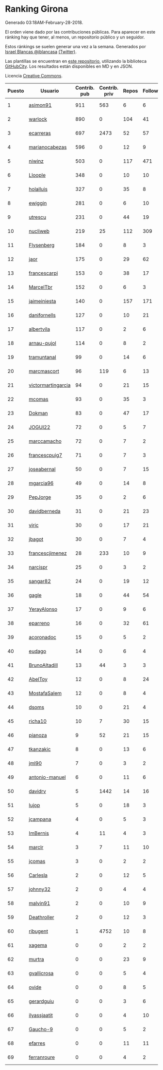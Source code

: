 # Ranking Girona

Generado 03:18AM-February-28-2018.

El orden viene dado por las contribuciones públicas. Para aparecer en este ránking hay que tener, al menos, un repositorio público y un seguidor.

Estos ránkings se suelen generar una vez a la semana. Generados por [Israel Blancas @iblancasa](https://github.com/iblancasa/) [(Twitter)](https://twitter.com/iblancasa).

Las plantillas se encuentran en [este repositorio](https://github.com/iblancasa/GH-Spanish-Ranking), utilizando la biblioteca [GitHubCity](https://github.com/iblancasa/GitHubCity). Los resultados están disponibles en MD y en JSON.

Licencia [Creative Commons](https://creativecommons.org/licenses/by/4.0/).

| Puesto   |  Usuario  | Contrib. pub | Contrib. priv |Repos| Followers | Desde |  Avatar  |
|----------|-----------|--------------|---------------|-----|-----------|-------|----------|
|1|[asimon91](https://github.com/asimon91)|911|563|6|6|2015-07-06|![asimon91](https://avatars3.githubusercontent.com/u/13195695)|
|2|[warlock](https://github.com/warlock)|890|0|104|41|2010-02-03|![warlock](https://avatars2.githubusercontent.com/u/194981)|
|3|[ecarreras](https://github.com/ecarreras)|697|2473|52|57|2010-06-02|![ecarreras](https://avatars3.githubusercontent.com/u/294235)|
|4|[marianocabezas](https://github.com/marianocabezas)|596|0|12|9|2016-05-10|![marianocabezas](https://avatars0.githubusercontent.com/u/19290459)|
|5|[niwinz](https://github.com/niwinz)|503|0|117|471|2011-06-11|![niwinz](https://avatars0.githubusercontent.com/u/843689)|
|6|[Lloople](https://github.com/Lloople)|348|0|10|10|2013-10-11|![Lloople](https://avatars2.githubusercontent.com/u/5665466)|
|7|[holalluis](https://github.com/holalluis)|327|0|35|8|2011-09-27|![holalluis](https://avatars1.githubusercontent.com/u/1082644)|
|8|[ewiggin](https://github.com/ewiggin)|281|0|6|10|2011-03-08|![ewiggin](https://avatars1.githubusercontent.com/u/657517)|
|9|[utrescu](https://github.com/utrescu)|231|0|44|19|2012-07-20|![utrescu](https://avatars0.githubusercontent.com/u/2011002)|
|10|[nucliweb](https://github.com/nucliweb)|219|25|112|309|2012-01-05|![nucliweb](https://avatars1.githubusercontent.com/u/1307927)|
|11|[Flysenberg](https://github.com/Flysenberg)|184|0|8|3|2017-09-22|![Flysenberg](https://avatars2.githubusercontent.com/u/32201366)|
|12|[jaor](https://github.com/jaor)|175|0|29|62|2009-05-04|![jaor](https://avatars3.githubusercontent.com/u/80719)|
|13|[francescarpi](https://github.com/francescarpi)|153|0|38|17|2010-05-26|![francescarpi](https://avatars2.githubusercontent.com/u/287872)|
|14|[MarcelTbr](https://github.com/MarcelTbr)|152|0|6|3|2016-11-18|![MarcelTbr](https://avatars3.githubusercontent.com/u/23552041)|
|15|[jaimeiniesta](https://github.com/jaimeiniesta)|140|0|157|171|2008-03-09|![jaimeiniesta](https://avatars2.githubusercontent.com/u/2629)|
|16|[danifornells](https://github.com/danifornells)|127|0|10|21|2012-12-03|![danifornells](https://avatars3.githubusercontent.com/u/2950939)|
|17|[albertvila](https://github.com/albertvila)|117|0|2|6|2011-03-24|![albertvila](https://avatars0.githubusercontent.com/u/688206)|
|18|[arnau-pujol](https://github.com/arnau-pujol)|114|0|8|2|2016-08-28|![arnau-pujol](https://avatars3.githubusercontent.com/u/21292745)|
|19|[tramuntanal](https://github.com/tramuntanal)|99|0|14|6|2010-02-08|![tramuntanal](https://avatars0.githubusercontent.com/u/199462)|
|20|[marcmascort](https://github.com/marcmascort)|96|119|6|13|2013-02-14|![marcmascort](https://avatars2.githubusercontent.com/u/3595718)|
|21|[victormartingarcia](https://github.com/victormartingarcia)|94|0|21|15|2011-03-09|![victormartingarcia](https://avatars2.githubusercontent.com/u/659832)|
|22|[mcomas](https://github.com/mcomas)|93|0|35|3|2013-05-15|![mcomas](https://avatars3.githubusercontent.com/u/4439719)|
|23|[Dokman](https://github.com/Dokman)|83|0|47|17|2012-09-06|![Dokman](https://avatars1.githubusercontent.com/u/2290904)|
|24|[JOGUI22](https://github.com/JOGUI22)|72|0|5|7|2013-09-30|![JOGUI22](https://avatars0.githubusercontent.com/u/5580229)|
|25|[marccamacho](https://github.com/marccamacho)|72|0|7|2|2014-04-24|![marccamacho](https://avatars1.githubusercontent.com/u/7396184)|
|26|[francescpuig7](https://github.com/francescpuig7)|71|0|7|3|2016-06-15|![francescpuig7](https://avatars3.githubusercontent.com/u/19941550)|
|27|[joseabernal](https://github.com/joseabernal)|50|0|7|15|2011-11-23|![joseabernal](https://avatars2.githubusercontent.com/u/1215598)|
|28|[mgarcia96](https://github.com/mgarcia96)|49|0|14|8|2014-02-01|![mgarcia96](https://avatars1.githubusercontent.com/u/6561770)|
|29|[PepJorge](https://github.com/PepJorge)|35|0|2|6|2013-03-08|![PepJorge](https://avatars1.githubusercontent.com/u/3807514)|
|30|[davidberneda](https://github.com/davidberneda)|31|0|21|23|2012-04-12|![davidberneda](https://avatars0.githubusercontent.com/u/1636163)|
|31|[viric](https://github.com/viric)|30|0|17|21|2009-03-24|![viric](https://avatars1.githubusercontent.com/u/66664)|
|32|[jbagot](https://github.com/jbagot)|30|0|7|4|2015-03-28|![jbagot](https://avatars3.githubusercontent.com/u/11691527)|
|33|[francescjimenez](https://github.com/francescjimenez)|28|233|10|9|2012-05-30|![francescjimenez](https://avatars0.githubusercontent.com/u/1791741)|
|34|[narcispr](https://github.com/narcispr)|25|0|3|2|2011-05-19|![narcispr](https://avatars3.githubusercontent.com/u/798275)|
|35|[sangar82](https://github.com/sangar82)|24|0|19|12|2010-12-15|![sangar82](https://avatars1.githubusercontent.com/u/524030)|
|36|[gagle](https://github.com/gagle)|18|0|44|54|2012-02-17|![gagle](https://avatars0.githubusercontent.com/u/1446052)|
|37|[YerayAlonso](https://github.com/YerayAlonso)|17|0|9|6|2012-05-29|![YerayAlonso](https://avatars2.githubusercontent.com/u/1788228)|
|38|[eparreno](https://github.com/eparreno)|16|0|32|61|2008-03-13|![eparreno](https://avatars1.githubusercontent.com/u/3028)|
|39|[acoronadoc](https://github.com/acoronadoc)|15|0|5|2|2011-06-01|![acoronadoc](https://avatars2.githubusercontent.com/u/822481)|
|40|[eudago](https://github.com/eudago)|14|0|6|4|2011-05-25|![eudago](https://avatars2.githubusercontent.com/u/809916)|
|41|[BrunoAltadill](https://github.com/BrunoAltadill)|13|44|3|3|2015-12-29|![BrunoAltadill](https://avatars3.githubusercontent.com/u/16470099)|
|42|[AbelToy](https://github.com/AbelToy)|12|0|8|24|2009-10-31|![AbelToy](https://avatars2.githubusercontent.com/u/147130)|
|43|[MostafaSalem](https://github.com/MostafaSalem)|12|0|8|4|2016-05-03|![MostafaSalem](https://avatars1.githubusercontent.com/u/19169958)|
|44|[dsoms](https://github.com/dsoms)|10|0|21|4|2011-07-13|![dsoms](https://avatars3.githubusercontent.com/u/912243)|
|45|[richa10](https://github.com/richa10)|10|7|30|15|2014-12-06|![richa10](https://avatars3.githubusercontent.com/u/10096428)|
|46|[pianoza](https://github.com/pianoza)|9|52|21|15|2013-02-28|![pianoza](https://avatars3.githubusercontent.com/u/3731130)|
|47|[tkanzakic](https://github.com/tkanzakic)|8|0|13|6|2011-06-29|![tkanzakic](https://avatars0.githubusercontent.com/u/884028)|
|48|[jml90](https://github.com/jml90)|7|0|3|2|2016-03-18|![jml90](https://avatars2.githubusercontent.com/u/17928538)|
|49|[antonio-manuel](https://github.com/antonio-manuel)|6|0|11|6|2015-04-09|![antonio-manuel](https://avatars0.githubusercontent.com/u/11867984)|
|50|[davidrv](https://github.com/davidrv)|5|1442|14|16|2009-03-09|![davidrv](https://avatars2.githubusercontent.com/u/61644)|
|51|[lujop](https://github.com/lujop)|5|0|18|3|2011-07-16|![lujop](https://avatars1.githubusercontent.com/u/920260)|
|52|[jcampana](https://github.com/jcampana)|4|0|5|3|2012-07-16|![jcampana](https://avatars3.githubusercontent.com/u/1982571)|
|53|[ImBernis](https://github.com/ImBernis)|4|11|4|3|2016-05-28|![ImBernis](https://avatars3.githubusercontent.com/u/19626829)|
|54|[marclr](https://github.com/marclr)|3|7|11|10|2013-02-04|![marclr](https://avatars0.githubusercontent.com/u/3474291)|
|55|[jcomas](https://github.com/jcomas)|3|0|2|2|2013-12-30|![jcomas](https://avatars3.githubusercontent.com/u/6289333)|
|56|[Carlesla](https://github.com/Carlesla)|2|0|12|5|2012-06-18|![Carlesla](https://avatars0.githubusercontent.com/u/1863714)|
|57|[johnny32](https://github.com/johnny32)|2|0|4|4|2013-03-20|![johnny32](https://avatars2.githubusercontent.com/u/3924718)|
|58|[malvin91](https://github.com/malvin91)|2|0|10|9|2014-02-27|![malvin91](https://avatars2.githubusercontent.com/u/6801363)|
|59|[Deathroller](https://github.com/Deathroller)|2|0|12|3|2014-06-18|![Deathroller](https://avatars3.githubusercontent.com/u/7921596)|
|60|[ribugent](https://github.com/ribugent)|1|4752|10|8|2011-11-08|![ribugent](https://avatars1.githubusercontent.com/u/1180455)|
|61|[xagema](https://github.com/xagema)|0|0|2|2|2012-05-23|![xagema](https://avatars2.githubusercontent.com/u/1770166)|
|62|[murtra](https://github.com/murtra)|0|0|23|9|2012-06-05|![murtra](https://avatars3.githubusercontent.com/u/1818725)|
|63|[gvallicrosa](https://github.com/gvallicrosa)|0|0|5|4|2012-09-13|![gvallicrosa](https://avatars0.githubusercontent.com/u/2340232)|
|64|[ovide](https://github.com/ovide)|0|0|8|5|2013-02-01|![ovide](https://avatars3.githubusercontent.com/u/3451025)|
|65|[gerardguiu](https://github.com/gerardguiu)|0|0|3|6|2013-10-14|![gerardguiu](https://avatars2.githubusercontent.com/u/5679102)|
|66|[ilyassjaatit](https://github.com/ilyassjaatit)|0|0|4|10|2013-12-06|![ilyassjaatit](https://avatars0.githubusercontent.com/u/6122534)|
|67|[Gaucho-9](https://github.com/Gaucho-9)|0|0|5|2|2014-01-27|![Gaucho-9](https://avatars3.githubusercontent.com/u/6517150)|
|68|[efarres](https://github.com/efarres)|0|0|11|11|2014-03-04|![efarres](https://avatars0.githubusercontent.com/u/6848360)|
|69|[ferranroure](https://github.com/ferranroure)|0|0|4|2|2015-09-28|![ferranroure](https://avatars0.githubusercontent.com/u/14871012)|
